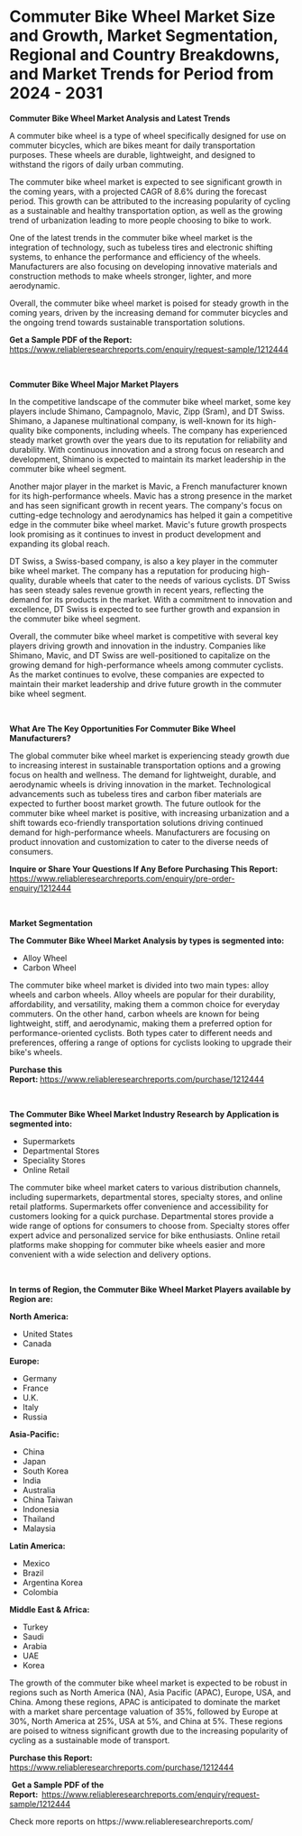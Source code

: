 <p><h1>Commuter Bike Wheel Market Size and Growth, Market Segmentation, Regional and Country Breakdowns, and Market Trends for Period from 2024 -  2031</h1></p><p><strong>Commuter Bike Wheel Market Analysis and Latest Trends</strong></p>
<p><p>A commuter bike wheel is a type of wheel specifically designed for use on commuter bicycles, which are bikes meant for daily transportation purposes. These wheels are durable, lightweight, and designed to withstand the rigors of daily urban commuting.</p><p>The commuter bike wheel market is expected to see significant growth in the coming years, with a projected CAGR of 8.6% during the forecast period. This growth can be attributed to the increasing popularity of cycling as a sustainable and healthy transportation option, as well as the growing trend of urbanization leading to more people choosing to bike to work.</p><p>One of the latest trends in the commuter bike wheel market is the integration of technology, such as tubeless tires and electronic shifting systems, to enhance the performance and efficiency of the wheels. Manufacturers are also focusing on developing innovative materials and construction methods to make wheels stronger, lighter, and more aerodynamic.</p><p>Overall, the commuter bike wheel market is poised for steady growth in the coming years, driven by the increasing demand for commuter bicycles and the ongoing trend towards sustainable transportation solutions.</p></p>
<p><strong>Get a Sample PDF of the Report:&nbsp;</strong> <a href="https://www.reliableresearchreports.com/enquiry/request-sample/1212444">https://www.reliableresearchreports.com/enquiry/request-sample/1212444</a></p>
<p>&nbsp;</p>
<p><strong>Commuter Bike Wheel Major Market Players</strong></p>
<p><p>In the competitive landscape of the commuter bike wheel market, some key players include Shimano, Campagnolo, Mavic, Zipp (Sram), and DT Swiss. Shimano, a Japanese multinational company, is well-known for its high-quality bike components, including wheels. The company has experienced steady market growth over the years due to its reputation for reliability and durability. With continuous innovation and a strong focus on research and development, Shimano is expected to maintain its market leadership in the commuter bike wheel segment.</p><p>Another major player in the market is Mavic, a French manufacturer known for its high-performance wheels. Mavic has a strong presence in the market and has seen significant growth in recent years. The company's focus on cutting-edge technology and aerodynamics has helped it gain a competitive edge in the commuter bike wheel market. Mavic's future growth prospects look promising as it continues to invest in product development and expanding its global reach.</p><p>DT Swiss, a Swiss-based company, is also a key player in the commuter bike wheel market. The company has a reputation for producing high-quality, durable wheels that cater to the needs of various cyclists. DT Swiss has seen steady sales revenue growth in recent years, reflecting the demand for its products in the market. With a commitment to innovation and excellence, DT Swiss is expected to see further growth and expansion in the commuter bike wheel segment.</p><p>Overall, the commuter bike wheel market is competitive with several key players driving growth and innovation in the industry. Companies like Shimano, Mavic, and DT Swiss are well-positioned to capitalize on the growing demand for high-performance wheels among commuter cyclists. As the market continues to evolve, these companies are expected to maintain their market leadership and drive future growth in the commuter bike wheel segment.</p></p>
<p>&nbsp;</p>
<p><strong>What Are The Key Opportunities For Commuter Bike Wheel Manufacturers?</strong></p>
<p><p>The global commuter bike wheel market is experiencing steady growth due to increasing interest in sustainable transportation options and a growing focus on health and wellness. The demand for lightweight, durable, and aerodynamic wheels is driving innovation in the market. Technological advancements such as tubeless tires and carbon fiber materials are expected to further boost market growth. The future outlook for the commuter bike wheel market is positive, with increasing urbanization and a shift towards eco-friendly transportation solutions driving continued demand for high-performance wheels. Manufacturers are focusing on product innovation and customization to cater to the diverse needs of consumers.</p></p>
<p><strong>Inquire or Share Your Questions If Any Before Purchasing This Report:</strong> <a href="https://www.reliableresearchreports.com/enquiry/pre-order-enquiry/1212444">https://www.reliableresearchreports.com/enquiry/pre-order-enquiry/1212444</a></p>
<p>&nbsp;</p>
<p><strong>Market Segmentation</strong></p>
<p><strong>The Commuter Bike Wheel Market Analysis by types is segmented into:</strong></p>
<p><ul><li>Alloy Wheel</li><li>Carbon Wheel</li></ul></p>
<p><p>The commuter bike wheel market is divided into two main types: alloy wheels and carbon wheels. Alloy wheels are popular for their durability, affordability, and versatility, making them a common choice for everyday commuters. On the other hand, carbon wheels are known for being lightweight, stiff, and aerodynamic, making them a preferred option for performance-oriented cyclists. Both types cater to different needs and preferences, offering a range of options for cyclists looking to upgrade their bike's wheels.</p></p>
<p><strong>Purchase this Report:&nbsp;</strong><a href="https://www.reliableresearchreports.com/purchase/1212444">https://www.reliableresearchreports.com/purchase/1212444</a></p>
<p>&nbsp;</p>
<p><strong>The Commuter Bike Wheel Market Industry Research by Application is segmented into:</strong></p>
<p><ul><li>Supermarkets</li><li>Departmental Stores</li><li>Speciality Stores</li><li>Online Retail</li></ul></p>
<p><p>The commuter bike wheel market caters to various distribution channels, including supermarkets, departmental stores, specialty stores, and online retail platforms. Supermarkets offer convenience and accessibility for customers looking for a quick purchase. Departmental stores provide a wide range of options for consumers to choose from. Specialty stores offer expert advice and personalized service for bike enthusiasts. Online retail platforms make shopping for commuter bike wheels easier and more convenient with a wide selection and delivery options.</p></p>
<p>&nbsp;</p>
<p><strong>In terms of Region, the Commuter Bike Wheel Market Players available by Region are:</strong></p>
<p>
    <p> <strong> North America: </strong>
        <ul>
            <li>United States</li>
            <li>Canada</li>
        </ul>
        </p> 
    <p> <strong> Europe: </strong>
        <ul>
            <li>Germany</li>
            <li>France</li>
            <li>U.K.</li>
            <li>Italy</li>
            <li>Russia</li>
        </ul>
        </p> 
    <p> <strong> Asia-Pacific: </strong>
        <ul>
            <li>China</li>
            <li>Japan</li>
            <li>South Korea</li>
            <li>India</li>
            <li>Australia</li>
            <li>China Taiwan</li>
            <li>Indonesia</li>
            <li>Thailand</li>
            <li>Malaysia</li>
        </ul>
        </p> 
    <p> <strong> Latin America: </strong>
        <ul>
            <li>Mexico</li>
            <li>Brazil</li>
            <li>Argentina Korea</li>
            <li>Colombia</li>
        </ul>
        </p> 
    <p> <strong> Middle East & Africa: </strong>
        <ul>
            <li>Turkey</li>
            <li>Saudi</li>
            <li>Arabia</li>
            <li>UAE</li>
            <li>Korea</li>
        </ul>
    </p>
    </p>
<p><p>The growth of the commuter bike wheel market is expected to be robust in regions such as North America (NA), Asia Pacific (APAC), Europe, USA, and China. Among these regions, APAC is anticipated to dominate the market with a market share percentage valuation of 35%, followed by Europe at 30%, North America at 25%, USA at 5%, and China at 5%. These regions are poised to witness significant growth due to the increasing popularity of cycling as a sustainable mode of transport.</p></p>
<p><strong>Purchase this Report: </strong><a href="https://www.reliableresearchreports.com/purchase/1212444">https://www.reliableresearchreports.com/purchase/1212444</a></p>
<p>&nbsp;<strong>Get a Sample PDF of the Report:&nbsp;&nbsp;</strong><a href="https://www.reliableresearchreports.com/enquiry/request-sample/1212444">https://www.reliableresearchreports.com/enquiry/request-sample/1212444</a></p>
<p><strong></strong></p>
<p>Check more reports on https://www.reliableresearchreports.com/</p>